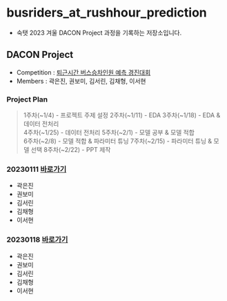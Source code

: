 # busriders_at_rushhour_prediction
- 숙탯 2023 겨울 DACON Project 과정을 기록하는 저장소입니다.


## DACON Project
- Competition : [퇴근시간 버스승차인원 예측 경진대회](https://dacon.io/competitions/official/229255/overview/description)
- Members : 곽은진, 권보미, 김서린, 김채형, 이서현

### Project Plan
> 1주차(~1/4) - 프로젝트 주제 설정
> 2주차(~1/11) - EDA
> 3주차(~1/18) - EDA & 데이터 전처리  
> 4주차(~1/25) - 데이터 전처리
> 5주차(~2/1) - 모델 공부 & 모델 적합  
> 6주차(~2/8) - 모델 적합 & 파라미터 튜닝 
> 7주차(~2/15) - 파라미터 튜닝 & 모델 선택
> 8주차(~2/22) - PPT 제작

### 20230111  [바로가기]()
- 곽은진
- 권보미
- 김서린
- 김채형
- 이서현


### 20230118  [바로가기]()
- 곽은진
- 권보미
- 김서린
- 김채형
- 이서현
